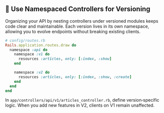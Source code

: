 ## 🔖 Use Namespaced Controllers for Versioning
Organizing your API by nesting controllers under versioned modules keeps code clear and maintainable. Each version lives in its own namespace, allowing you to evolve endpoints without breaking existing clients.

```ruby
# config/routes.rb
Rails.application.routes.draw do
  namespace :api do
    namespace :v1 do
      resources :articles, only: [:index, :show]
    end

    namespace :v2 do
      resources :articles, only: [:index, :show, :create]
    end
  end
end
```

In `app/controllers/api/v1/articles_controller.rb`, define version‑specific logic. When you add new features in V2, clients on V1 remain unaffected.